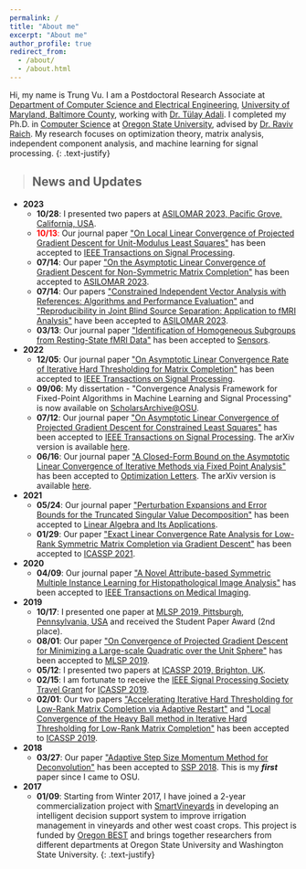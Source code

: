 ```yaml
---
permalink: /
title: "About me"
excerpt: "About me"
author_profile: true
redirect_from: 
  - /about/
  - /about.html
---
```



Hi, my name is Trung Vu. I am a Postdoctoral Research Associate at [Department of Computer Science and Electrical Engineering](https://www.csee.umbc.edu/), [University of Maryland, Baltimore County](https://umbc.edu/), working with [Dr. Tülay Adali](https://redirect.cs.umbc.edu/~adali/). I completed my Ph.D. in [Computer Science](https://eecs.oregonstate.edu/) at [Oregon State University](https://oregonstate.edu/), advised by [Dr. Raviv Raich](https://web.engr.oregonstate.edu/~raich/). My research focuses on optimization theory, matrix analysis, independent component analysis, and machine learning for signal processing. 
{: .text-justify}



> ## News and Updates
* **2023**
	* **10/28**: I presented two papers at [ASILOMAR 2023, Pacific Grove, California, USA](https://asilomarssc.org/).
	* <span style='color: red'>**10/13**:</span> Our journal paper ["On Local Linear Convergence of Projected Gradient Descent for Unit-Modulus Least Squares"](https://ieeexplore.ieee.org/document/10284537) has been accepted to [IEEE Transactions on Signal Processing](https://signalprocessingsociety.org/publications-resources/ieee-transactions-signal-processing).
	* **07/14**: Our paper ["On the Asymptotic Linear Convergence of Gradient Descent for Non-Symmetric Matrix Completion"](https://cmsworkshops.com/Asilomar2023/view_paper.php?PaperNum=1056) has been accepted to [ASILOMAR 2023](https://asilomarssc.org).
	* **07/14**: Our papers ["Constrained Independent Vector Analysis with References: Algorithms and Performance Evaluation"](https://cmsworkshops.com/Asilomar2023/view_paper.php?PaperNum=1176) and ["Reproducibility in Joint Blind Source Separation: Application to fMRI Analysis"](https://cmsworkshops.com/Asilomar2023/view_paper.php?PaperNum=1255) have been accepted to [ASILOMAR 2023](https://asilomarssc.org).
	* **03/13**: Our journal paper ["Identification of Homogeneous Subgroups from Resting-State fMRI Data"](https://www.mdpi.com/1424-8220/23/6/3264) has been accepted to [Sensors](https://www.mdpi.com/journal/sensors).
* **2022**
	* **12/05**: Our journal paper ["On Asymptotic Linear Convergence Rate of Iterative Hard Thresholding for Matrix Completion"](https://ieeexplore.ieee.org/document/9987701) has been accepted to [IEEE Transactions on Signal Processing](https://signalprocessingsociety.org/publications-resources/ieee-transactions-signal-processing).
	* **09/06**: My dissertation - "Convergence Analysis Framework for Fixed-Point Algorithms in Machine Learning and Signal Processing" is now available on [ScholarsArchive@OSU](https://ir.library.oregonstate.edu/concern/graduate_thesis_or_dissertations/dv140236k).
	* **07/12**: Our journal paper ["On Asymptotic Linear Convergence of Projected Gradient Descent for Constrained Least Squares"](https://ieeexplore.ieee.org/document/9833362) has been accepted to [IEEE Transactions on Signal Processing](https://signalprocessingsociety.org/publications-resources/ieee-transactions-signal-processing). The arXiv version is available [here](https://arxiv.org/abs/2206.10832).
	* **06/16**: Our journal paper ["A Closed-Form Bound on the Asymptotic Linear Convergence of Iterative Methods via Fixed Point Analysis"](https://link.springer.com/article/10.1007/s11590-022-01893-7) has been accepted to [Optimization Letters](https://www.springer.com/journal/11590). The arXiv version is available [here](https://arxiv.org/abs/2112.10598).
* **2021**
	* **05/24**: Our journal paper ["Perturbation Expansions and Error Bounds for the Truncated Singular Value Decomposition"](https://www.sciencedirect.com/science/article/pii/S0024379521002366) has been accepted to [Linear Algebra and Its Applications](https://www.journals.elsevier.com/linear-algebra-and-its-applications).
	* **01/29**: Our paper ["Exact Linear Convergence Rate Analysis for Low-Rank Symmetric Matrix Completion via Gradient Descent"](https://ieeexplore.ieee.org/document/9413419) has been accepted to [ICASSP 2021](https://2021.ieeeicassp.org/).
* **2020**
	* **04/09**: Our journal paper ["A Novel Attribute-based Symmetric Multiple Instance Learning for Histopathological Image Analysis"](https://ieeexplore.ieee.org/document/9067062) has been accepted to [IEEE Transactions on Medical Imaging](https://ieeexplore.ieee.org/xpl/RecentIssue.jsp?punumber=42).
* **2019**
	* **10/17**: I presented one paper at [MLSP 2019, Pittsburgh, Pennsylvania, USA](https://www.ieeemlsp.cc) and received the Student Paper Award (2nd place).
	* **08/01**: Our paper ["On Convergence of Projected Gradient Descent for Minimizing a Large-scale Quadratic over the Unit Sphere"](https://ieeexplore.ieee.org/document/8918830) has been accepted to [MLSP 2019](https://www.ieeemlsp.cc).
	* **05/12**: I presented two papers at [ICASSP 2019, Brighton, UK](https://2019.ieeeicassp.org).
	* **02/15**: I am fortunate to receive the [IEEE Signal Processing Society Travel Grant](https://signalprocessingsociety.org/events/sps-travel-grants) for [ICASSP 2019](https://2019.ieeeicassp.org).
	* **02/01**: Our two papers ["Accelerating Iterative Hard Thresholding for Low-Rank Matrix Completion via Adaptive Restart"](https://ieeexplore.ieee.org/document/8683082) and ["Local Convergence of the Heavy Ball method in Iterative Hard Thresholding for Low-Rank Matrix Completion"](https://ieeexplore.ieee.org/document/8682312) has been accepted to [ICASSP 2019](https://2019.ieeeicassp.org).
* **2018**
	* **03/27**: Our paper ["Adaptive Step Size Momentum Method for Deconvolution"](https://ieeexplore.ieee.org/document/8450762) has been accepted to [SSP 2018](https://ssp2018.org/). This is my ***first*** paper since I came to OSU.
* **2017**
	* **01/09**: Starting from Winter 2017, I have joined a 2-year commercialization project with [SmartVineyards](http://smartvineyards.net/) in developing an intelligent decision support system to improve irrigation management in vineyards and other west coast crops. This project is funded by [Oregon BEST](https://oregonbest.org) and brings together researchers from different departments at Oregon State University and Washington State University.
{: .text-justify}
